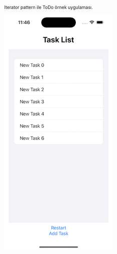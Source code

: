 Iterator pattern ile ToDo örnek uygulaması.

![alt text](https://github.com/serhatssezen/iteratorpattern/blob/main/ss.png?raw=true)
